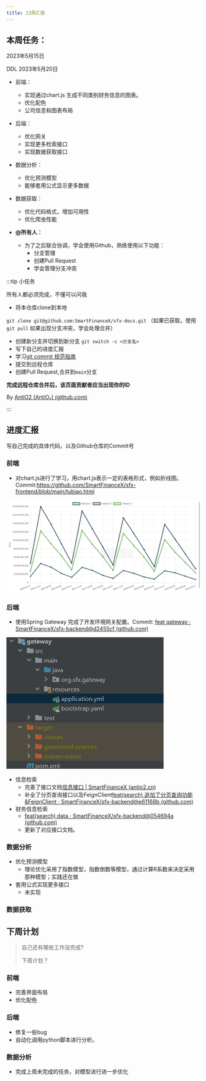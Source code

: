 ```yaml
---
title: 13周汇报
---
```



## 本周任务：
2023年5月15日

DDL 2023年5月20日

- 前端：
  - 实现通过chart.js 生成不同类别财务信息的图表。
  - 优化配色 
  - 公司信息和图表布局

- 后端：
  - 优化网关
  - 实现更多检索接口
  - 实现数据获取接口

- 数据分析：
  - 优化预测模型
  - 能够套用公式显示更多数据

- 数据获取：
  - 优化代码格式，增加可用性
  - 优化爬虫性能

- **@所有人：**
  - 为了之后联合协调，学会使用Github，熟练使用以下功能：
    - 分支管理
    - 创建Pull Request
    - 学会管理分支冲突

:::tip 小任务

所有人都必须完成，不懂可以问我

- 将本仓库clone到本地

`git clone git@github.com:SmartFinanceX/sfx-docs.git`
（如果已获取，使用`git pull` 如果出现分支冲突，学会处理合并）

- 创建新分支并切换到新分支
`git switch -c <分支名>`
- 写下自己的进度汇报
- 学习[git commit 规范指南 ](https://www.jianshu.com/p/201bd81e7dc9?utm_source=oschina-app)
- 提交到远程仓库
- 创建Pull Request,合并到`main`分支

**完成远程仓库合并后，该页面贡献者应当出现你的ID**

By [AntiO2 (AntiO₂) (github.com)](https://github.com/AntiO2)

:::

## 进度汇报
写自己完成的具体代码，以及Github仓库的Commit号
### 前端
- 对chart.js进行了学习，用chart.js表示一定的表格形式，例如折线图。Commit:https://github.com/SmartFinanceX/sfx-frontend/blob/main/tubiao.html

![image2023-05-21前端.png](./image2023-05-21前端.png)

### 后端

- 使用Spring Gateway 完成了开发环境网关配置。Commit: [feat gateway · SmartFinanceX/sfx-backend@d2455cf (github.com)](https://github.com/SmartFinanceX/sfx-backend/commit/d2455cfa1fbd7536d59c4956b5552d5a8369f28f)
  

![image-20230515232648664](./image-20230515232648664.png)

- 信息检索
  - 完善了接口文档[信息接口 | SmartFinanceX (antio2.cn)](https://sfx.antio2.cn/API/1.html#聚合检索)
  - 补全了分页查询接口以及FeignClient[feat(search) 追加了分页查询功能&FeignClient · SmartFinanceX/sfx-backend@e61168b (github.com)](https://github.com/SmartFinanceX/sfx-backend/commit/e61168b410bb9b2d0b93948403c24f510d62346d)
- 财务信息检索
  - [feat(search) data · SmartFinanceX/sfx-backend@054694a (github.com)](https://github.com/SmartFinanceX/sfx-backend/commit/054694a0adae02f7c6242ec6a7a7b21f5cf3dacd)
  - 更新了对应接口文档。

### 数据分析

- 优化预测模型
  - 理论优化采用了指数模型，指数倒数等模型，通过计算R系数来决定采用那种模型；实践还在做
- 套用公式实现更多接口
  - 未实现

### 数据获取

## 下周计划

>  自己还有哪些工作没完成?
>
> 下周计划？

### 前端
- 完善界面布局
- 优化配色

### 后端

- 修复一些bug
- 自动化调用python脚本进行分析。

### 数据分析

- 完成上周未完成的任务，对模型进行进一步优化

